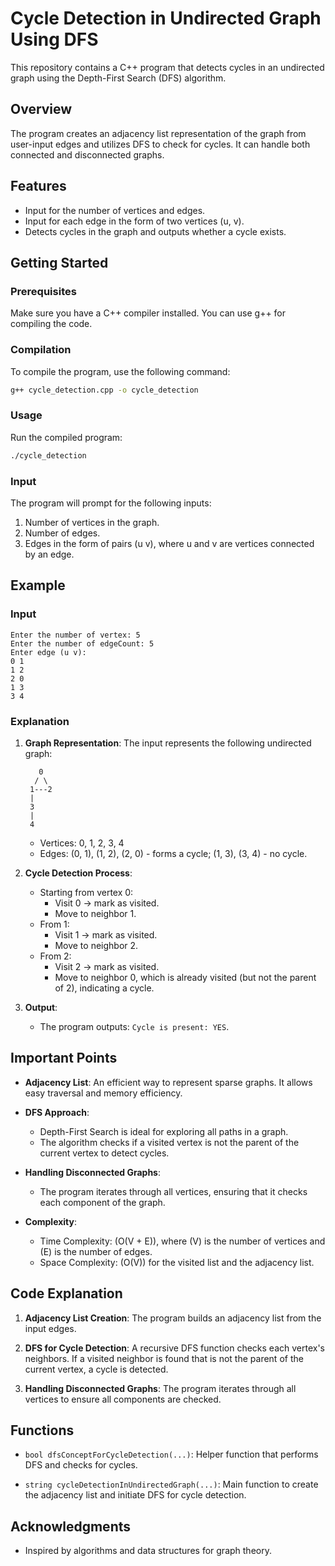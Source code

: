 # Cycle Detection in Undirected Graph Using DFS

This repository contains a C++ program that detects cycles in an undirected graph using the Depth-First Search (DFS) algorithm. 

## Overview

The program creates an adjacency list representation of the graph from user-input edges and utilizes DFS to check for cycles. It can handle both connected and disconnected graphs.

## Features

- Input for the number of vertices and edges.
- Input for each edge in the form of two vertices (u, v).
- Detects cycles in the graph and outputs whether a cycle exists.

## Getting Started

### Prerequisites

Make sure you have a C++ compiler installed. You can use g++ for compiling the code.

### Compilation

To compile the program, use the following command:

```bash
g++ cycle_detection.cpp -o cycle_detection
```

### Usage

Run the compiled program:

```bash
./cycle_detection
```

### Input

The program will prompt for the following inputs:

1. Number of vertices in the graph.
2. Number of edges.
3. Edges in the form of pairs (u v), where u and v are vertices connected by an edge.

## Example

### Input

```
Enter the number of vertex: 5
Enter the number of edgeCount: 5
Enter edge (u v):
0 1
1 2
2 0
1 3
3 4
```

### Explanation

1. **Graph Representation**: The input represents the following undirected graph:

   ```
      0
     / \
    1---2
    |
    3
    |
    4
   ```

   - Vertices: 0, 1, 2, 3, 4
   - Edges: (0, 1), (1, 2), (2, 0) - forms a cycle; (1, 3), (3, 4) - no cycle.

2. **Cycle Detection Process**:
   - Starting from vertex 0:
     - Visit 0 → mark as visited.
     - Move to neighbor 1.
   - From 1:
     - Visit 1 → mark as visited.
     - Move to neighbor 2.
   - From 2:
     - Visit 2 → mark as visited.
     - Move to neighbor 0, which is already visited (but not the parent of 2), indicating a cycle.
  
3. **Output**: 
   - The program outputs: `Cycle is present: YES`.

## Important Points

- **Adjacency List**: An efficient way to represent sparse graphs. It allows easy traversal and memory efficiency.
  
- **DFS Approach**: 
  - Depth-First Search is ideal for exploring all paths in a graph.
  - The algorithm checks if a visited vertex is not the parent of the current vertex to detect cycles.

- **Handling Disconnected Graphs**: 
  - The program iterates through all vertices, ensuring that it checks each component of the graph.

- **Complexity**:
  - Time Complexity: \(O(V + E)\), where \(V\) is the number of vertices and \(E\) is the number of edges.
  - Space Complexity: \(O(V)\) for the visited list and the adjacency list.

## Code Explanation

1. **Adjacency List Creation**: The program builds an adjacency list from the input edges.

2. **DFS for Cycle Detection**: A recursive DFS function checks each vertex's neighbors. If a visited neighbor is found that is not the parent of the current vertex, a cycle is detected.

3. **Handling Disconnected Graphs**: The program iterates through all vertices to ensure all components are checked.

## Functions

- `bool dfsConceptForCycleDetection(...)`: Helper function that performs DFS and checks for cycles.
  
- `string cycleDetectionInUndirectedGraph(...)`: Main function to create the adjacency list and initiate DFS for cycle detection.
 

## Acknowledgments

- Inspired by algorithms and data structures for graph theory.
